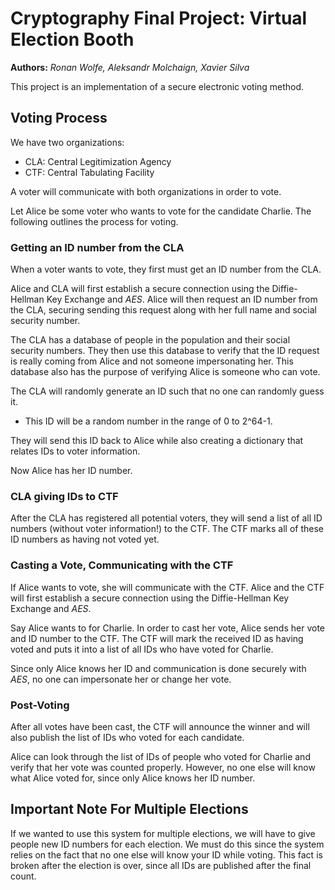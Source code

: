 # Cryptography Final Project: Virtual Election Booth
**Authors:** *Ronan Wolfe, Aleksandr Molchaign, Xavier Silva*

This project is an implementation of a secure electronic voting method.

## Voting Process
We have two organizations:
- CLA: Central Legitimization Agency
- CTF: Central Tabulating Facility

A voter will communicate with both organizations in order to vote.

Let Alice be some voter who wants to vote for the candidate Charlie.
The following outlines the process for voting.

### Getting an ID number from the CLA
When a voter wants to vote, they first must get an ID number from the CLA.

Alice and CLA will first establish a secure connection using the Diffie-Hellman Key Exchange and *AES*.
Alice will then request an ID number from the CLA, securing sending this request along with her full name and social security number.

The CLA has a database of people in the population and their social security numbers.
They then use this database to verify that the ID request is really coming from Alice and not someone impersonating her.
This database also has the purpose of verifying Alice is someone who can vote.

The CLA will randomly generate an ID such that no one can randomly guess it.
- This ID will be a random number in the range of 0 to 2^64-1.

They will send this ID back to Alice while also creating a dictionary that relates IDs to voter information.

Now Alice has her ID number.

### CLA giving IDs to CTF
After the CLA has registered all potential voters, they will send a list of all ID numbers (without voter information!) to the CTF.
The CTF marks all of these ID numbers as having not voted yet.

### Casting a Vote, Communicating with the CTF
If Alice wants to vote, she will communicate with the CTF.
Alice and the CTF will first establish a secure connection using the Diffie-Hellman Key Exchange and *AES*.

Say Alice wants to for Charlie.
In order to cast her vote, Alice sends her vote and ID number to the CTF.
The CTF will mark the received ID as having voted and puts it into a list of all IDs who have voted for Charlie.

Since only Alice knows her ID and communication is done securely with *AES*, no one can impersonate her or change her vote.

### Post-Voting
After all votes have been cast, the CTF will announce the winner and will also publish the list of IDs who voted for each candidate.

Alice can look through the list of IDs of people who voted for Charlie and verify that her vote was counted properly.
However, no one else will know what Alice voted for, since only Alice knows her ID number.


## Important Note For Multiple Elections
If we wanted to use this system for multiple elections, we will have to give people new ID numbers for each election.
We must do this since the system relies on the fact that no one else will know your ID while voting.
This fact is broken after the election is over, since all IDs are published after the final count.